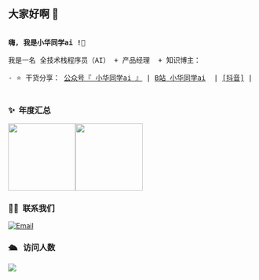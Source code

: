 ## 大家好啊 👋

<!--
**freeleepm/freeleepm** is a ✨ _special_ ✨ repository because its `README.md` (this file) appears on your GitHub profile.

Here are some ideas to get you started:

- 🔭 I’m currently working on ...
- 🌱 I’m currently learning ...
- 👯 I’m looking to collaborate on ...
- 🤔 I’m looking for help with ...
- 💬 Ask me about ...
- 📫 How to reach me: ...
- 😄 Pronouns: ...
- ⚡ Fun fact: ...
-->
<pre> 
<strong>嗨, 我是小华同学ai !👋 </strong>

我是一名 全技术栈程序员（AI） + 产品经理  + 知识博主：

- ⭐️ 干货分享： <a href="https://github.com/freeleepm/freeleepm/blob/main/xiaohua-ai-qrcode.png" target="_blank">公众号『 小华同学ai 』</a> | <a href="https://space.bilibili.com/1310256434" target="_blank">B站 小华同学ai</a>  | <a href="https://www.douyin.com/user/MS4wLjABAAAA7IzP5BPMcvggm7u7WRTDtjD0_6lipNXlV7xKnnzjmbdhrCjA0NmJFuKi7RwwZFBD" target="_blank" >[抖音]</a> |  <a href="https://juejin.cn/user/3389136900195088" target="_blank">[掘金]</a>

</pre> 

### ✨ &nbsp;年度汇总

<img align="" height="137px" src="https://github-readme-stats.vercel.app/api?username=freeleepm&hide_title=true&hide_border=true&show_icons=true&include_all_commits=true&line_height=21&theme=gruvbox&locale=cn" /><img align="" height="137px" src="https://github-readme-stats.vercel.app/api/top-langs/?username=freeleepm&hide_title=true&hide_border=true&layout=compact&theme=gruvbox&locale=cn" />


### 🤝🏻 &nbsp;联系我们
<a href="mailto:shawn@leepm.com"><img alt="Email" src="https://img.shields.io/badge/Email-shawn@leepm.com-blue?style=flat-square&logo=gmail"></a>


### 🛳 &nbsp; 访问人数
<img src="https://profile-counter.glitch.me/freeleepm/count.svg" />
